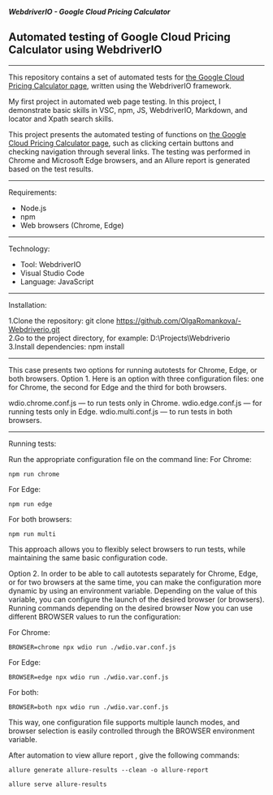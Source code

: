 **_WebdriverIO - Google Cloud Pricing Calculator_**

## Automated testing of Google Cloud Pricing Calculator using WebdriverIO

---

This repository contains a set of automated tests for [the Google Cloud Pricing Calculator page](https://cloud.google.com/products/calculator?hl=ru 'Google Cloud Pricing Calculator'),
written using the WebdriverIO framework.

My first project in automated web page testing. In this project, I demonstrate basic skills
in VSC, npm, JS, WebdriverIO, Markdown, and locator and Xpath search skills.

This project presents the automated testing of functions on [the Google Cloud Pricing Calculator page](https://cloud.google.com/products/calculator?hl=ru 'Google Cloud Pricing Calculator'),
such as clicking certain buttons and checking navigation through several links.
The testing was performed in Chrome and Microsoft Edge browsers, and an Allure report
is generated based on the test results.

---

Requirements:

- Node.js
- npm
- Web browsers (Chrome, Edge)

---

Technology:

- Tool: WebdriverIO
- Visual Studio Code
- Language: JavaScript

---

Installation:

1.Clone the repository: git clone https://github.com/OlgaRomankova/-Webdriverio.git  
2.Go to the project directory, for example: D:\Projects\Webdriverio  
3.Install dependencies: npm install

---
This case presents two options for running autotests for Chrome, Edge, or both browsers.
Option 1. Here is an option with three configuration files: one for Chrome, the second for Edge and the third for both browsers.

wdio.chrome.conf.js — to run tests only in Chrome.
wdio.edge.conf.js — for running tests only in Edge.
wdio.multi.conf.js — to run tests in both browsers.

---
Running tests:

Run the appropriate configuration file on the command line:
For Chrome: 
```
npm run chrome
```
For Edge: 
```
npm run edge
```
For both browsers: 
```
npm run multi
```
This approach allows you to flexibly select browsers to run tests, while maintaining the same basic configuration code.

Option 2. In order to be able to call autotests separately for Chrome, Edge, or for two browsers at the same time, you can make the configuration more dynamic by using an environment variable. Depending on the value of this variable, you can configure the launch of the desired browser (or browsers).
Running commands depending on the desired browser
Now you can use different BROWSER values to run the configuration:

For Chrome:

```
BROWSER=chrome npx wdio run ./wdio.var.conf.js

```

For Edge:

```
BROWSER=edge npx wdio run ./wdio.var.conf.js
```
For both:

```
BROWSER=both npx wdio run ./wdio.var.conf.js
```
This way, one configuration file supports multiple launch modes, and browser selection is easily controlled through the BROWSER environment variable.

After automation to view allure report , give the following commands:

```
allure generate allure-results --clean -o allure-report
```
```
allure serve allure-results
```
